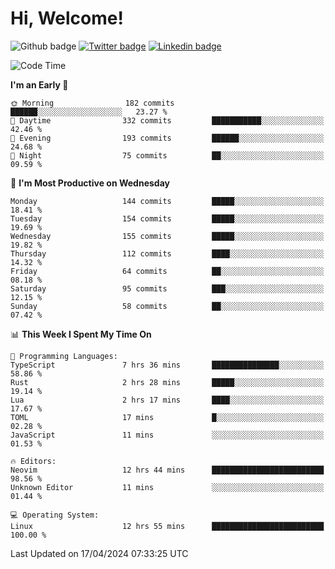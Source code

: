   # Hi, Welcome!
  ![Github badge](https://img.shields.io/github/followers/kraken-afk.svg?style=social&label=Follow&maxAge=2592000)
  [![Twitter badge](https://img.shields.io/badge/-Twitter-00acee?style=flat-square&logo=Twitter&logoColor=white)](https://twitter.com/trshppl)
  [![Linkedin badge](https://img.shields.io/badge/LinkedIn-0077B5?style=flat-square&logo=linkedin&logoColor=white)](https://www.linkedin.com/in/noveanrer)
<!--START_SECTION:waka-->
![Code Time](http://img.shields.io/badge/Code%20Time-148%20hrs%2044%20mins-blue)

**I'm an Early 🐤** 

```text
🌞 Morning                182 commits         ██████░░░░░░░░░░░░░░░░░░░   23.27 % 
🌆 Daytime                332 commits         ███████████░░░░░░░░░░░░░░   42.46 % 
🌃 Evening                193 commits         ██████░░░░░░░░░░░░░░░░░░░   24.68 % 
🌙 Night                  75 commits          ██░░░░░░░░░░░░░░░░░░░░░░░   09.59 % 
```
📅 **I'm Most Productive on Wednesday** 

```text
Monday                   144 commits         █████░░░░░░░░░░░░░░░░░░░░   18.41 % 
Tuesday                  154 commits         █████░░░░░░░░░░░░░░░░░░░░   19.69 % 
Wednesday                155 commits         █████░░░░░░░░░░░░░░░░░░░░   19.82 % 
Thursday                 112 commits         ████░░░░░░░░░░░░░░░░░░░░░   14.32 % 
Friday                   64 commits          ██░░░░░░░░░░░░░░░░░░░░░░░   08.18 % 
Saturday                 95 commits          ███░░░░░░░░░░░░░░░░░░░░░░   12.15 % 
Sunday                   58 commits          ██░░░░░░░░░░░░░░░░░░░░░░░   07.42 % 
```


📊 **This Week I Spent My Time On** 

```text
💬 Programming Languages: 
TypeScript               7 hrs 36 mins       ███████████████░░░░░░░░░░   58.86 % 
Rust                     2 hrs 28 mins       █████░░░░░░░░░░░░░░░░░░░░   19.14 % 
Lua                      2 hrs 17 mins       ████░░░░░░░░░░░░░░░░░░░░░   17.67 % 
TOML                     17 mins             █░░░░░░░░░░░░░░░░░░░░░░░░   02.28 % 
JavaScript               11 mins             ░░░░░░░░░░░░░░░░░░░░░░░░░   01.53 % 

🔥 Editors: 
Neovim                   12 hrs 44 mins      █████████████████████████   98.56 % 
Unknown Editor           11 mins             ░░░░░░░░░░░░░░░░░░░░░░░░░   01.44 % 

💻 Operating System: 
Linux                    12 hrs 55 mins      █████████████████████████   100.00 % 
```


 Last Updated on 17/04/2024 07:33:25 UTC
<!--END_SECTION:waka-->